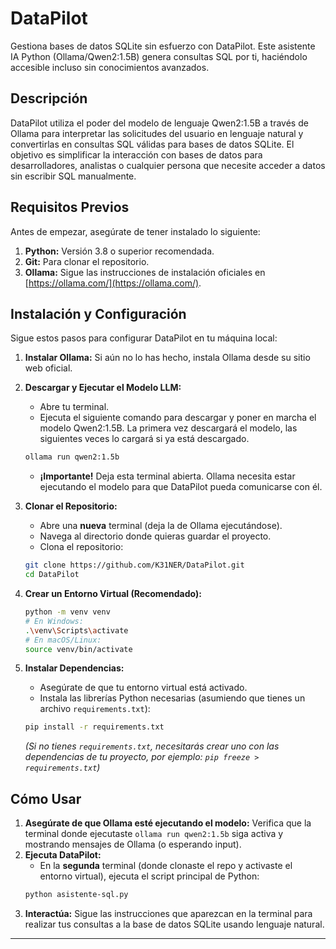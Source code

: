 # DataPilot
Gestiona bases de datos SQLite sin esfuerzo con DataPilot. Este asistente IA Python (Ollama/Qwen2:1.5B) genera consultas SQL por ti, haciéndolo accesible incluso sin conocimientos avanzados.

## Descripción

DataPilot utiliza el poder del modelo de lenguaje Qwen2:1.5B a través de Ollama para interpretar las solicitudes del usuario en lenguaje natural y convertirlas en consultas SQL válidas para bases de datos SQLite. El objetivo es simplificar la interacción con bases de datos para desarrolladores, analistas o cualquier persona que necesite acceder a datos sin escribir SQL manualmente.

## Requisitos Previos

Antes de empezar, asegúrate de tener instalado lo siguiente:

1.  **Python:** Versión 3.8 o superior recomendada.
2.  **Git:** Para clonar el repositorio.
3.  **Ollama:** Sigue las instrucciones de instalación oficiales en [https://ollama.com/](https://ollama.com/).

## Instalación y Configuración

Sigue estos pasos para configurar DataPilot en tu máquina local:

1.  **Instalar Ollama:** Si aún no lo has hecho, instala Ollama desde su sitio web oficial.

2.  **Descargar y Ejecutar el Modelo LLM:**
    *   Abre tu terminal.
    *   Ejecuta el siguiente comando para descargar y poner en marcha el modelo Qwen2:1.5B. La primera vez descargará el modelo, las siguientes veces lo cargará si ya está descargado.
      ```bash
      ollama run qwen2:1.5b
      ```
    *   **¡Importante!** Deja esta terminal abierta. Ollama necesita estar ejecutando el modelo para que DataPilot pueda comunicarse con él.

3.  **Clonar el Repositorio:**
    *   Abre una **nueva** terminal (deja la de Ollama ejecutándose).
    *   Navega al directorio donde quieras guardar el proyecto.
    *   Clona el repositorio:
      ```bash
      git clone https://github.com/K31NER/DataPilot.git
      cd DataPilot 
      ```

4.  **Crear un Entorno Virtual (Recomendado):**
    ```bash
    python -m venv venv
    # En Windows:
    .\venv\Scripts\activate
    # En macOS/Linux:
    source venv/bin/activate
    ```

5.  **Instalar Dependencias:**
    *   Asegúrate de que tu entorno virtual está activado.
    *   Instala las librerías Python necesarias (asumiendo que tienes un archivo `requirements.txt`):
      ```bash
      pip install -r requirements.txt
      ```
      *(Si no tienes `requirements.txt`, necesitarás crear uno con las dependencias de tu proyecto, por ejemplo: `pip freeze > requirements.txt`)*

## Cómo Usar

1.  **Asegúrate de que Ollama esté ejecutando el modelo:** Verifica que la terminal donde ejecutaste `ollama run qwen2:1.5b` siga activa y mostrando mensajes de Ollama (o esperando input).
2.  **Ejecuta DataPilot:**
    *   En la **segunda** terminal (donde clonaste el repo y activaste el entorno virtual), ejecuta el script principal de Python:
      ```bash
      python asistente-sql.py 
      ```
3.  **Interactúa:** Sigue las instrucciones que aparezcan en la terminal para realizar tus consultas a la base de datos SQLite usando lenguaje natural.

---
